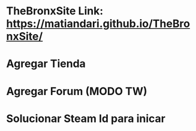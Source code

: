 # TheBronxSite Link: https://matiandari.github.io/TheBronxSite/


# Agregar Tienda #
# Agregar Forum (MODO TW)
# Solucionar Steam Id para inicar #
